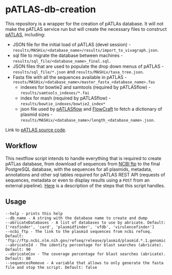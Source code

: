 # pATLAS-db-creation
This repository is a wrapper for the creation of pATLAs database. It
will not make the pATLAS service run but will create the necessary files
to construct [pATLAS](www.patlas.site), including:

* JSON file for the initial load of pATLAS (devel session) - `results/MASHix/<database_name>/results/import_to_vivagraph.json`.
* sql file to migrate the database between machines - `results/sql_file/<database_name>_final.sql`.
* JSON files that are used to populate the drop down menus of pATLAS -
`results/sql_file/*.json` and `results/MASHix/taxa_tree.json`.
* Fasta file with all the sequences available in pATLAS - `resuts/MASHix/<database_name>/master_fasta_<database_name>.fas`
    * indexes for bowtie2 and samtools (required by pATLASflow) - `results/samtools_indexes/*.fai`
    * index for mash (required by pATLASflow) - `results/bowtie_indexes/bowtie2_index*`
    * json file used by [pATLASflow](https://github.com/tiagofilipe12/pATLASflow) and [FlowCraft](https://github.com/assemblerflow/flowcraft)
    to fetch a dictionary of plasmid sizes - `results/MASHix/<database_name>/length_<database_name>.json`.

Link to [pATLAS source code](https://github.com/tiagofilipe12/pATLAS).

## Workflow

This nextflow script intends to handle everything that is required to create
pATLas database, from download of sequences from [NCBI ftp](ftp://ftp.ncbi.nlm.nih.gov/refseq/release/plasmid/)
 to the final PostgreSQL database, with the sequences for all plasmids,
 metadata, annotations and other sql tables required for pATLAS REST API
 (requests of sequences, metadata or even to display results using a `POST`
 from an external pipeline). [Here](https://tiagofilipe12.gitbooks.io/patlas/content/database_creation.html)
 is a description of the steps that this script handles.

## Usage

```
--help - prints this help
--db_name - A string with the database name to create and dump
--abricateDatabases - A list of databases to use by abricate. Default: ['resfinder', 'card', 'plasmidfinder', 'vfdb', 'virulencefinder']
--ncbi_ftp - The link to the plasmid sequences from ncbi refseq. Default: 'ftp://ftp.ncbi.nlm.nih.gov/refseq/release/plasmid/plasmid.*.1.genomic.fna.gz'
--abricateId - The identity percentage for blast searches (abricate). Default: 90
--abricateCov - The coverage percentage for blast searches (abricate). Default: 80
--sequencesRemove - A variable that allows to only generate the fasta file and stop the script. Default: false
```
